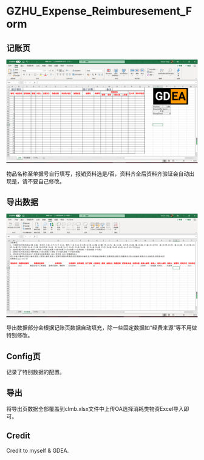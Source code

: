 # GZHU_Expense_Reimburesement_Form



## 记账页

![1567586699244](assets/1567586699244.png)

物品名称至单据号自行填写，报销资料选是/否，资料齐全后资料齐验证会自动出现是，请不要自己修改。

## 导出数据

![1567587229486](assets/1567587229486.png)

导出数据部分会根据记账页数据自动填充，除一些固定数据如“经费来源”等不用做特别修改。

## Config页

记录了特别数据的配置。

## 导出

将导出页数据全部覆盖到clmb.xlsx文件中上传OA选择消耗类物资Excel导入即可。

## Credit

Credit to myself & GDEA.